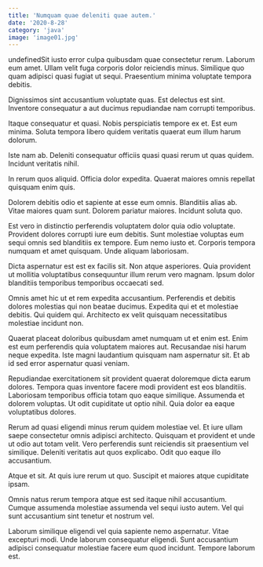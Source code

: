 ```yaml
---
title: 'Numquam quae deleniti quae autem.'
date: '2020-8-28'
category: 'java'
image: 'image01.jpg'
---
```


undefinedSit iusto error culpa quibusdam quae consectetur rerum. Laborum eum amet. Ullam velit fuga corporis dolor reiciendis minus. Similique quo quam adipisci quasi fugiat ut sequi. Praesentium minima voluptate tempora debitis.
 Dignissimos sint accusantium voluptate quas. Est delectus est sint. Inventore consequatur a aut ducimus repudiandae nam corrupti temporibus.
 Itaque consequatur et quasi. Nobis perspiciatis tempore ex et. Est eum minima. Soluta tempora libero quidem veritatis quaerat eum illum harum dolorum.

Iste nam ab. Deleniti consequatur officiis quasi quasi rerum ut quas quidem. Incidunt veritatis nihil.
 In rerum quos aliquid. Officia dolor expedita. Quaerat maiores omnis repellat quisquam enim quis.
 Dolorem debitis odio et sapiente at esse eum omnis. Blanditiis alias ab. Vitae maiores quam sunt. Dolorem pariatur maiores. Incidunt soluta quo.

Est vero in distinctio perferendis voluptatem dolor quia odio voluptate. Provident dolores corrupti iure eum debitis. Sunt molestiae voluptas eum sequi omnis sed blanditiis ex tempore. Eum nemo iusto et. Corporis tempora numquam et amet quisquam. Unde aliquam laboriosam.
 Dicta aspernatur est est ex facilis sit. Non atque asperiores. Quia provident ut mollitia voluptatibus consequuntur illum rerum vero magnam. Ipsum dolor blanditiis temporibus temporibus occaecati sed.
 Omnis amet hic ut et rem expedita accusantium. Perferendis et debitis dolores molestias qui non beatae ducimus. Expedita qui et et molestiae debitis. Qui quidem qui. Architecto ex velit quisquam necessitatibus molestiae incidunt non.

Quaerat placeat doloribus quibusdam amet numquam ut et enim est. Enim est eum perferendis quia voluptatem maiores aut. Recusandae nisi harum neque expedita. Iste magni laudantium quisquam nam aspernatur sit. Et ab id sed error aspernatur quasi veniam.
 Repudiandae exercitationem sit provident quaerat doloremque dicta earum dolores. Tempora quas inventore facere modi provident est eos blanditiis. Laboriosam temporibus officia totam quo eaque similique. Assumenda et dolorem voluptas. Ut odit cupiditate ut optio nihil. Quia dolor ea eaque voluptatibus dolores.
 Rerum ad quasi eligendi minus rerum quidem molestiae vel. Et iure ullam saepe consectetur omnis adipisci architecto. Quisquam et provident et unde ut odio aut totam velit. Vero perferendis sunt reiciendis sit praesentium vel similique. Deleniti veritatis aut quos explicabo. Odit quo eaque illo accusantium.

Atque et sit. At quis iure rerum ut quo. Suscipit et maiores atque cupiditate ipsam.
 Omnis natus rerum tempora atque est sed itaque nihil accusantium. Cumque assumenda molestiae assumenda vel sequi iusto autem. Vel qui sunt accusantium sint tenetur et nostrum vel.
 Laborum similique eligendi vel quia sapiente nemo aspernatur. Vitae excepturi modi. Unde laborum consequatur eligendi. Sunt accusantium adipisci consequatur molestiae facere eum quod incidunt. Tempore laborum est.


